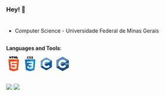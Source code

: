 ### Hey! 👋
#


- Computer Science - Universidade Federal de Minas Gerais

##
**Languages and Tools**:
<div style="display: inline_block">
   <img align="center" alt="HTML5" width="40px" src="https://raw.githubusercontent.com/github/explore/80688e429a7d4ef2fca1e82350fe8e3517d3494d/topics/html/html.png" />
   <img align="center" alt="CSS3" width="40px" src="https://raw.githubusercontent.com/github/explore/80688e429a7d4ef2fca1e82350fe8e3517d3494d/topics/css/css.png" />
   <img align="center" alt="C" width="40px" src="https://raw.githubusercontent.com/github/explore/f3e22f0dca2be955676bc70d6214b95b13354ee8/topics/c/c.png" />
   <img align="center" alt="C++" width="40px" src="https://raw.githubusercontent.com/github/explore/180320cffc25f4ed1bbdfd33d4db3a66eeeeb358/topics/cpp/cpp.png" />
</div>


<br />
<br />

<div align="left">
   <img height="180em" src="https://github-readme-stats.vercel.app/api?username=juanJunq&show_icons=true&theme=omni&include_all_commits=true&count_private=true" />
   <img height="180em" src="https://github-readme-stats.vercel.app/api/top-langs/?username=juanJunq&layout=compact&langs_count=7&theme=omni"/>
</div>
